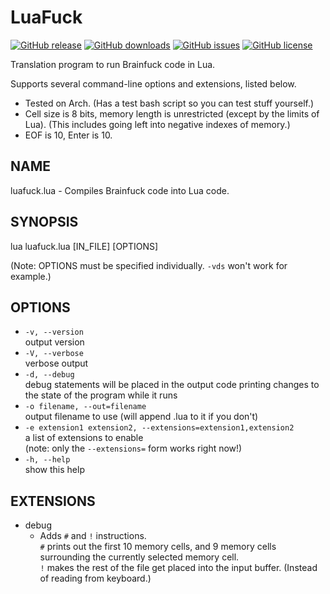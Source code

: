 # LuaFuck

[![GitHub release](https://img.shields.io/github/release/Guard13007/LuaFuck.svg?maxAge=2592000)](https://github.com/Guard13007/LuaFuck/releases/latest)
[![GitHub downloads](https://img.shields.io/github/downloads/Guard13007/LuaFuck/latest/total.svg?maxAge=2592000)](https://github.com/Guard13007/LuaFuck/releases/latest)
[![GitHub issues](https://img.shields.io/github/issues-raw/Guard13007/LuaFuck.svg?maxAge=2592000)](https://github.com/Guard13007/LuaFuck/issues)
[![GitHub license](https://img.shields.io/github/license/Guard13007/LuaFuck.svg?maxAge=2592000)](https://github.com/Guard13007/LuaFuck/blob/master/LICENSE)

Translation program to run Brainfuck code in Lua.

Supports several command-line options and extensions, listed below.

- Tested on Arch. (Has a test bash script so you can test stuff yourself.)
- Cell size is 8 bits, memory length is unrestricted (except by the limits of Lua).
  (This includes going left into negative indexes of memory.)
- EOF is 10, Enter is 10.

## NAME
luafuck.lua - Compiles Brainfuck code into Lua code.

## SYNOPSIS
lua luafuck.lua [IN_FILE] [OPTIONS]

(Note: OPTIONS must be specified individually. `-vds` won't work for example.)

## OPTIONS
- `-v, --version`<br>
  output version
- `-V, --verbose`<br>
  verbose output
- `-d, --debug`<br>
  debug statements will be placed in the output code printing changes to
  the state of the program while it runs
- `-o filename, --out=filename`<br>
  output filename to use (will append .lua to it if you don't)
- `-e extension1 extension2, --extensions=extension1,extension2`<br>
  a list of extensions to enable<br>
  (note: only the `--extensions=` form works right now!)
- `-h, --help`<br>
  show this help

## EXTENSIONS

- debug
  - Adds `#` and `!` instructions.<br>
    `#` prints out the first 10 memory cells, and 9 memory cells surrounding
      the currently selected memory cell.<br>
    `!` makes the rest of the file get placed into the input buffer. (Instead
      of reading from keyboard.)
